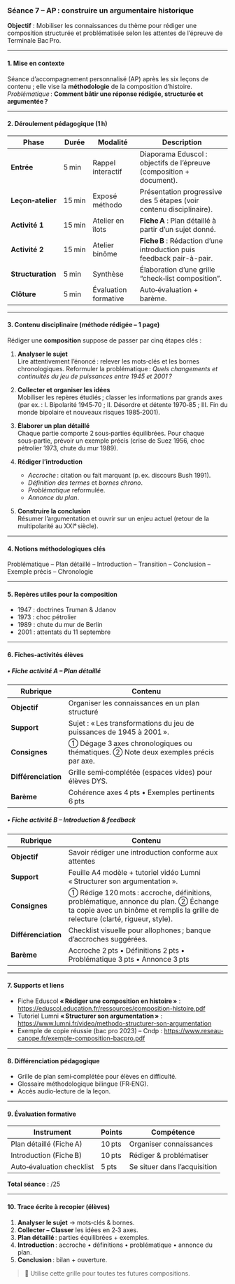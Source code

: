 
### Séance 7 – **AP** : construire un argumentaire historique

**Objectif** : Mobiliser les connaissances du thème pour rédiger une composition structurée et problématisée selon les attentes de l’épreuve de Terminale Bac Pro.

---

#### 1. Mise en contexte
Séance d’accompagnement personnalisé (AP) après les six leçons de contenu ; elle vise la **méthodologie** de la composition d’histoire.  
*Problématique* : **Comment bâtir une réponse rédigée, structurée et argumentée ?**

---

#### 2. Déroulement pédagogique (1 h)

| Phase | Durée | Modalité | Description |
|-------|-------|----------|-------------|
| **Entrée** | 5 min | Rappel interactif | Diaporama Eduscol : objectifs de l’épreuve (composition + document). |
| **Leçon‑atelier** | 15 min | Exposé méthodo | Présentation progressive des 5 étapes (voir contenu disciplinaire). |
| **Activité 1** | 15 min | Atelier en îlots | **Fiche A** : Plan détaillé à partir d’un sujet donné. |
| **Activité 2** | 15 min | Atelier binôme | **Fiche B** : Rédaction d’une introduction puis feedback pair-à-pair. |
| **Structuration** | 5 min | Synthèse | Élaboration d’une grille “check‑list composition”. |
| **Clôture** | 5 min | Évaluation formative | Auto‑évaluation + barème.

---

#### 3. Contenu disciplinaire (méthode rédigée – 1 page)

Rédiger une **composition** suppose de passer par cinq étapes clés :

1. **Analyser le sujet**  
   Lire attentivement l’énoncé : relever les mots‑clés et les bornes chronologiques. Reformuler la problématique : *Quels changements et continuités du jeu de puissances entre 1945 et 2001 ?*

2. **Collecter et organiser les idées**  
   Mobiliser les repères étudiés ; classer les informations par grands axes (par ex. : I. Bipolarité 1945‑70 ; II. Désordre et détente 1970‑85 ; III. Fin du monde bipolaire et nouveaux risques 1985‑2001).

3. **Élaborer un plan détaillé**  
   Chaque partie comporte 2 sous‑parties équilibrées. Pour chaque sous‑partie, prévoir un exemple précis (crise de Suez 1956, choc pétrolier 1973, chute du mur 1989).

4. **Rédiger l’introduction**  
   - *Accroche* : citation ou fait marquant (p. ex. discours Bush 1991).  
   - *Définition des termes* et *bornes chrono*.  
   - *Problématique* reformulée.  
   - *Annonce du plan*.

5. **Construire la conclusion**  
   Résumer l’argumentation et ouvrir sur un enjeu actuel (retour de la multipolarité au XXIᵉ siècle).

---

#### 4. Notions méthodologiques clés
Problématique – Plan détaillé – Introduction – Transition – Conclusion – Exemple précis – Chronologie

---

#### 5. Repères utiles pour la composition
- 1947 : doctrines Truman & Jdanov  
- 1973 : choc pétrolier  
- 1989 : chute du mur de Berlin  
- 2001 : attentats du 11 septembre  

---

#### 6. Fiches‑activités élèves

##### • Fiche activité A – Plan détaillé
| Rubrique | Contenu |
|----------|---------|
| **Objectif** | Organiser les connaissances en un plan structuré |
| **Support** | Sujet : « Les transformations du jeu de puissances de 1945 à 2001 ». |
| **Consignes** | ① Dégage 3 axes chronologiques ou thématiques. ② Note deux exemples précis par axe. |
| **Différenciation** | Grille semi‑complétée (espaces vides) pour élèves DYS. |
| **Barème** | Cohérence axes 4 pts • Exemples pertinents 6 pts |

##### • Fiche activité B – Introduction & feedback
| Rubrique | Contenu |
|----------|---------|
| **Objectif** | Savoir rédiger une introduction conforme aux attentes |
| **Support** | Feuille A4 modèle + tutoriel vidéo Lumni « Structurer son argumentation ». |
| **Consignes** | ① Rédige 120 mots : accroche, définitions, problématique, annonce du plan. ② Échange ta copie avec un binôme et remplis la grille de relecture (clarté, rigueur, style). |
| **Différenciation** | Checklist visuelle pour allophones ; banque d’accroches suggérées. |
| **Barème** | Accroche 2 pts • Définitions 2 pts • Problématique 3 pts • Annonce 3 pts |

---

#### 7. Supports et liens
- Fiche Eduscol **« Rédiger une composition en histoire »** : <https://eduscol.education.fr/ressources/composition-histoire.pdf>  
- Tutoriel Lumni **« Structurer son argumentation »** : <https://www.lumni.fr/video/methodo-structurer-son-argumentation>  
- Exemple de copie réussie (bac pro 2023) – Cndp : <https://www.reseau-canope.fr/exemple-composition-bacpro.pdf>  

---

#### 8. Différenciation pédagogique
- Grille de plan semi‑complétée pour élèves en difficulté.  
- Glossaire méthodologique bilingue (FR‑ENG).  
- Accès audio‑lecture de la leçon.

---

#### 9. Évaluation formative
| Instrument | Points | Compétence |
|------------|--------|------------|
| Plan détaillé (Fiche A) | 10 pts | Organiser connaissances |
| Introduction (Fiche B) | 10 pts | Rédiger & problématiser |
| Auto‑évaluation checklist | 5 pts | Se situer dans l’acquisition |

**Total séance** : /25

---

#### 10. Trace écrite à recopier (élèves)

1. **Analyser le sujet** → mots‑clés & bornes.  
2. **Collecter – Classer** les idées en 2‑3 axes.  
3. **Plan détaillé** : parties équilibrées + exemples.  
4. **Introduction** : accroche • définitions • problématique • annonce du plan.  
5. **Conclusion** : bilan + ouverture.

> 📌 Utilise cette grille pour toutes tes futures compositions.

